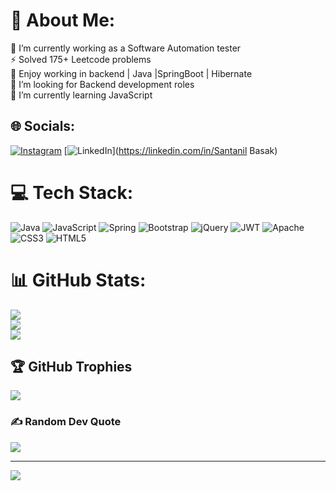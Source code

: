 # 💫 About Me:
🔭 I’m currently working as a Software Automation tester<br>⚡ Solved 175+ Leetcode problems<br>💬 Enjoy working in backend | Java |SpringBoot | Hibernate<br>🤝 I’m looking for Backend development roles<br>🌱 I’m currently learning JavaScript


## 🌐 Socials:
[![Instagram](https://img.shields.io/badge/Instagram-%23E4405F.svg?logo=Instagram&logoColor=white)](https://instagram.com/one__percent__better) [![LinkedIn](https://img.shields.io/badge/LinkedIn-%230077B5.svg?logo=linkedin&logoColor=white)](https://linkedin.com/in/Santanil Basak) 

# 💻 Tech Stack:
![Java](https://img.shields.io/badge/java-%23ED8B00.svg?style=flat&logo=java&logoColor=white) ![JavaScript](https://img.shields.io/badge/javascript-%23323330.svg?style=flat&logo=javascript&logoColor=%23F7DF1E) ![Spring](https://img.shields.io/badge/spring-%236DB33F.svg?style=flat&logo=spring&logoColor=white) ![Bootstrap](https://img.shields.io/badge/bootstrap-%23563D7C.svg?style=flat&logo=bootstrap&logoColor=white) ![jQuery](https://img.shields.io/badge/jquery-%230769AD.svg?style=flat&logo=jquery&logoColor=white) ![JWT](https://img.shields.io/badge/JWT-black?style=flat&logo=JSON%20web%20tokens) ![Apache](https://img.shields.io/badge/apache-%23D42029.svg?style=flat&logo=apache&logoColor=white) ![CSS3](https://img.shields.io/badge/css3-%231572B6.svg?style=flat&logo=css3&logoColor=white) ![HTML5](https://img.shields.io/badge/html5-%23E34F26.svg?style=flat&logo=html5&logoColor=white)
# 📊 GitHub Stats:
![](https://github-readme-stats.vercel.app/api?username=Santanil&theme=dark&hide_border=true&include_all_commits=true&count_private=false)<br/>
![](https://github-readme-streak-stats.herokuapp.com/?user=Santanil&theme=dark&hide_border=true)<br/>
![](https://github-readme-stats.vercel.app/api/top-langs/?username=Santanil&theme=dark&hide_border=true&include_all_commits=true&count_private=false&layout=compact)

## 🏆 GitHub Trophies
![](https://github-profile-trophy.vercel.app/?username=Santanil&theme=radical&no-frame=true&no-bg=true&margin-w=4)

### ✍️ Random Dev Quote
![](https://quotes-github-readme.vercel.app/api?type=horizontal&theme=radical)

---
[![](https://visitcount.itsvg.in/api?id=Santanil&icon=0&color=0)](https://visitcount.itsvg.in)

<!-- Proudly created with GPRM ( https://gprm.itsvg.in ) -->
